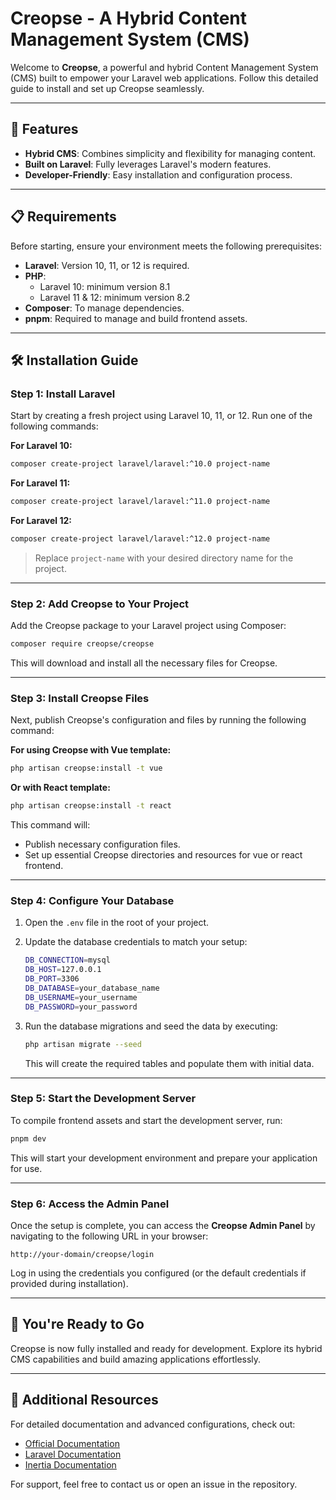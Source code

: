 # Creopse - A Hybrid Content Management System (CMS)

Welcome to **Creopse**, a powerful and hybrid Content Management System (CMS) built to empower your Laravel web applications. Follow this detailed guide to install and set up Creopse seamlessly.

---

## 🚀 Features

- **Hybrid CMS**: Combines simplicity and flexibility for managing content.
- **Built on Laravel**: Fully leverages Laravel's modern features.
- **Developer-Friendly**: Easy installation and configuration process.

---

## 📋 Requirements

Before starting, ensure your environment meets the following prerequisites:

- **Laravel**: Version 10, 11, or 12 is required.
- **PHP**:
  - Laravel 10: minimum version 8.1
  - Laravel 11 & 12: minimum version 8.2
- **Composer**: To manage dependencies.
- **pnpm**: Required to manage and build frontend assets.

---

## 🛠️ Installation Guide

### Step 1: Install Laravel

Start by creating a fresh project using Laravel 10, 11, or 12. Run one of the following commands:

**For Laravel 10:**

```bash
composer create-project laravel/laravel:^10.0 project-name
```

**For Laravel 11:**

```bash
composer create-project laravel/laravel:^11.0 project-name
```

**For Laravel 12:**

```bash
composer create-project laravel/laravel:^12.0 project-name
```

> Replace `project-name` with your desired directory name for the project.

---

### Step 2: Add Creopse to Your Project

Add the Creopse package to your Laravel project using Composer:

```bash
composer require creopse/creopse
```

This will download and install all the necessary files for Creopse.

---

### Step 3: Install Creopse Files

Next, publish Creopse's configuration and files by running the following command:

**For using Creopse with Vue template:**

```bash
php artisan creopse:install -t vue
```

**Or with React template:**

```bash
php artisan creopse:install -t react
```

This command will:

- Publish necessary configuration files.
- Set up essential Creopse directories and resources for vue or react frontend.

---

### Step 4: Configure Your Database

1. Open the `.env` file in the root of your project.
2. Update the database credentials to match your setup:

    ```bash
    DB_CONNECTION=mysql
    DB_HOST=127.0.0.1
    DB_PORT=3306
    DB_DATABASE=your_database_name
    DB_USERNAME=your_username
    DB_PASSWORD=your_password
    ```

3. Run the database migrations and seed the data by executing:

    ```bash
    php artisan migrate --seed
    ```

    This will create the required tables and populate them with initial data.

---

### Step 5: Start the Development Server

To compile frontend assets and start the development server, run:

```bash
pnpm dev
```

This will start your development environment and prepare your application for use.

---

### Step 6: Access the Admin Panel

Once the setup is complete, you can access the **Creopse Admin Panel** by navigating to the following URL in your browser:

`http://your-domain/creopse/login`

Log in using the credentials you configured (or the default credentials if provided during installation).

---

## 🎉 You're Ready to Go

Creopse is now fully installed and ready for development. Explore its hybrid CMS capabilities and build amazing applications effortlessly.

---

## 📖 Additional Resources

For detailed documentation and advanced configurations, check out:

- [Official Documentation](https://creopse.github.io/docs/)
- [Laravel Documentation](https://laravel.com/docs)
- [Inertia Documentation](https://inertiajs.com/)

For support, feel free to contact us or open an issue in the repository.
